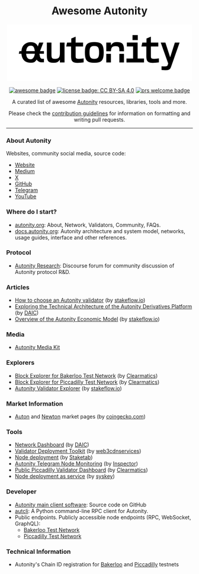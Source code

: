   <h1 align="center"> Awesome Autonity </h1>
  <p align="center">
    <img width="500" height="153" src="images/autonity-logo.png">
  </p>
    <p align="center">
    <a href="https://awesome.re"><img alt="awesome badge" src="https://awesome.re/badge.svg"></a>
    <a href="https://github.com/autonity/awesome-autonity/blob/master/LICENSE"><img alt="license badge: CC BY-SA 4.0" src="https://img.shields.io/badge/License-CC_BY_SA_4.0-lightgrey.svg"></a>
    <a href="https://github.com/autonity/awesome-autonity/pulls"><img alt="prs welcome badge" src="https://img.shields.io/badge/PRs-welcome-brightgreen.svg?style=flat"></a>
  </p>
  <p align="center">A curated list of awesome <a href="https://autonity.org/">Autonity</a> resources, libraries, tools and more.</p>
  <p align="center">Please check the <a href="https://github.com/autonity/awesome-autonity/blob/master/contributing.md">contribution guidelines</a> for information on formatting and writing pull requests.</p>
</div>


---


### About Autonity
Websites, community social media, source code:

- [Website](https://autonity.org/)
- [Medium](https://medium.com/autonity)
- [X](https://twitter.com/autonity_)
- [GitHub](https://github.com/autonity)
- [Telegram](https://t.me/autonity)
- [YouTube](https://www.youtube.com/@autonity329)

### Where do I start?

- [autonity.org](https://autonity.org/faqs): About, Network, Validators, Community, FAQs.
- [docs.autonity.org](https://docs.autonity.org/): Autonity architecture and system model, networks, usage guides, interface and other references.

### Protocol

- [Autonity Research](https://research.autonity.org/): Discourse forum for community discussion of Autonity protocol R&D.

### Articles

- [How to choose an Autonity validator](https://blog.stakeflow.io/how-to-choose-an-autonity-validator-5a74f00e6eec) (by [stakeflow.io](https://stakeflow.io))
- [Exploring the Technical Architecture of the Autonity Derivatives Platform](https://daic.capital/blog/Autonity-ATN-Exploring-the-Technical-Architecture-of-the-Autonity-Derivatives-Platform-4a36ef65cc434fb6aee470376cb79f36) (by [DAIC](https://daic.capital/))
- [Overview of the Autonity Economic Model](https://blog.stakeflow.io/overview-of-the-autonity-economic-model-311f3b90b7b9) (by [stakeflow.io](https://stakeflow.io))

### Media
- [Autonity Media Kit](https://github.com/autonity/autonity-media-kit?tab=readme-ov-file)

### Explorers

- [Block Explorer for Bakerloo Test Network](https://bakerloo.autonity.org/) (by [Clearmatics](https://www.clearmatics.com/))
- [Block Explorer for Piccadilly Test Network](https://piccadilly.autonity.org/) (by [Clearmatics](https://www.clearmatics.com/))
- [Autonity Validator Explorer](https://stakeflow.io/autonity-piccadilly/validators) (by [stakeflow.io](https://stakeflow.io))

### Market Information

- [Auton](https://www.coingecko.com/en/coins/auton) and [Newton](https://www.coingecko.com/en/coins/newton) market pages (by [coingecko.com](https://www.coingecko.com/en/coins/newton))

### Tools

- [Network Dashboard](https://autonity.daic.capital/) (by [DAIC](https://daic.capital/))
- [Validator Deployment Toolkit](https://github.com/web3cdnservices/autonity-validator-toolkit) (by [web3cdnservices](web3cdnservices))
- [Node deployment](https://github.com/Staketab/autonity-node) (by [Staketab](https://staketab.com/))
- [Autonity Telegram Node Monitoring](https://github.com/inspector44/AutonityNurseBot) (by [Inspector](https://github.com/inspector44))
- [Public Piccadilly Validator Dashboard](https://validators.game.autonity.org/) (by [Clearmatics](https://www.clearmatics.com/))
- [Node deployment as service](https://github.com/skyMetaverse/nodeHelper/tree/main/project/autonity) (by [syskey](https://github.com/skyMetaverse/))

### Developer

- [Autonity main client software](https://github.com/autonity/autonity): Source code on GitHub
- [autcli](https://github.com/autonity/autcli): A Python command-line RPC client for Autonity.
- Public endpoints. Publicly accessible node endpoints (RPC, WebSocket, GraphQL):
  - [Bakerloo Test Network](https://docs.autonity.org/networks/testnet-bakerloo/#public-endpoints)
  - [Piccadilly Test Network](https://docs.autonity.org/networks/testnet-piccadilly/#public-endpoints)

### Technical Information
- Autonity's Chain ID registration for [Bakerloo](https://chainlist.org/chain/65010002) and [Piccadilly](https://chainlist.org/chain/65100002) testnets

